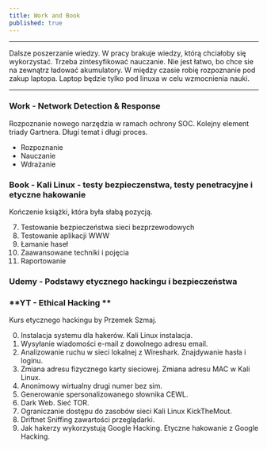 ```yaml
---
title: Work and Book
published: true
---
```


***

Dalsze poszerzanie wiedzy. W pracy brakuje wiedzy, którą chciałoby się wykorzystać. Trzeba zintesyfikować nauczanie. Nie jest łatwo, bo chce sie na zewnątrz ładować akumulatory. W między czasie robię rozpoznanie pod zakup laptopa. Laptop będzie tylko pod linuxa w celu wzmocnienia nauki.

***

### [](#header-3) Work - Network Detection & Response
Rozpoznanie nowego narzędzia w ramach ochrony SOC. Kolejny element triady Gartnera. Długi temat i długi proces.

* Rozpoznanie
* Nauczanie
* Wdrażanie


### [](#header-3) Book - Kali Linux - testy bezpieczenstwa, testy penetracyjne i etyczne hakowanie

Kończenie książki, która była słabą pozycją.

7. Testowanie bezpieczeństwa sieci bezprzewodowych
8. Testowanie aplikacji WWW
9. Łamanie haseł
10. Zaawansowane techniki i pojęcia
11. Raportowanie


### [](#header-3) **Udemy - Podstawy etycznego hackingu i bezpieczeństwa**


### [](#header-3) **YT - Ethical Hacking **

Kurs etycznego hackingu by Przemek Szmaj.

0. Instalacja systemu dla hakerów. Kali Linux instalacja.
1. Wysyłanie wiadomości e-mail z dowolnego adresu email.
2. Analizowanie ruchu w sieci lokalnej z Wireshark. Znajdywanie hasła i loginu.
3. Zmiana adresu fizycznego karty sieciowej. Zmiana adresu MAC w Kali Linux.
4. Anonimowy wirtualny drugi numer bez sim.
5. Generowanie spersonalizowanego słownika CEWL.
6. Dark Web. Sieć TOR.
7. Ograniczanie dostępu do zasobów sieci Kali Linux KickTheMout.
8. Driftnet Sniffing zawartości przeglądarki.
9. Jak hakerzy wykorzystują Google Hacking. Etyczne hakowanie z Google Hacking.

